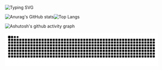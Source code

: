 ![Typing SVG](https://readme-typing-svg.demolab.com?font=UoqMunThenKhung&size=30&pause=1000&center=true&vCenter=true&width=435&lines=%E6%82%A8%E5%A5%BD%EF%BC%81%E8%BF%99%E9%87%8C%E6%98%AF%E4%B9%90%E5%B4%BD%E5%90%96%EF%BC%81;%E6%AC%A2%E8%BF%8E%E6%9D%A5%E5%88%B0%E6%88%91%E7%9A%84Github%E9%A1%B5%E9%9D%A2)

![Anurag's GitHub stats](https://github-readme-stats.vercel.app/api?username=NewLezaiYa)![Top Langs](https://github-readme-stats.vercel.app/api/top-langs/?username=NewLezaiYa)

![Ashutosh's github activity graph](https://github-readme-activity-graph.vercel.app/graph?username=NewLezaiYa)

<picture>
  <source media="(prefers-color-scheme: dark)" srcset="https://raw.githubusercontent.com/NewLezaiYa/NewLezaiYa/output/github-contribution-grid-snake-dark.svg">
  <source media="(prefers-color-scheme: light)" srcset="https://raw.githubusercontent.com/NewLezaiYa/NewLezaiYa/output/github-contribution-grid-snake.svg">
  <img alt="github contribution grid snake animation" src="https://raw.githubusercontent.com/NewLezaiYa/NewLezaiYa/output/github-contribution-grid-snake.svg">
</picture>

